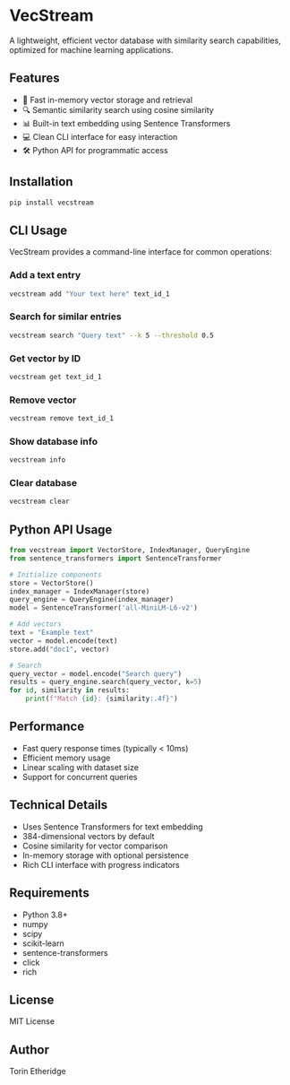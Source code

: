# VecStream

A lightweight, efficient vector database with similarity search capabilities, optimized for machine learning applications.

## Features

- 🚀 Fast in-memory vector storage and retrieval
- 🔍 Semantic similarity search using cosine similarity
- 📊 Built-in text embedding using Sentence Transformers
- 💻 Clean CLI interface for easy interaction
- 🛠 Python API for programmatic access

## Installation

```bash
pip install vecstream
```

## CLI Usage

VecStream provides a command-line interface for common operations:

### Add a text entry
```bash
vecstream add "Your text here" text_id_1
```

### Search for similar entries
```bash
vecstream search "Query text" --k 5 --threshold 0.5
```

### Get vector by ID
```bash
vecstream get text_id_1
```

### Remove vector
```bash
vecstream remove text_id_1
```

### Show database info
```bash
vecstream info
```

### Clear database
```bash
vecstream clear
```

## Python API Usage

```python
from vecstream import VectorStore, IndexManager, QueryEngine
from sentence_transformers import SentenceTransformer

# Initialize components
store = VectorStore()
index_manager = IndexManager(store)
query_engine = QueryEngine(index_manager)
model = SentenceTransformer('all-MiniLM-L6-v2')

# Add vectors
text = "Example text"
vector = model.encode(text)
store.add("doc1", vector)

# Search
query_vector = model.encode("Search query")
results = query_engine.search(query_vector, k=5)
for id, similarity in results:
    print(f"Match {id}: {similarity:.4f}")
```

## Performance

- Fast query response times (typically < 10ms)
- Efficient memory usage
- Linear scaling with dataset size
- Support for concurrent queries

## Technical Details

- Uses Sentence Transformers for text embedding
- 384-dimensional vectors by default
- Cosine similarity for vector comparison
- In-memory storage with optional persistence
- Rich CLI interface with progress indicators

## Requirements

- Python 3.8+
- numpy
- scipy
- scikit-learn
- sentence-transformers
- click
- rich

## License

MIT License

## Author

Torin Etheridge
